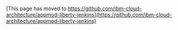 [This page has moved to https://github.com/ibm-cloud-architecture/appmod-liberty-jenkins](https://github.com/ibm-cloud-architecture/appmod-liberty-jenkins)
